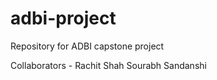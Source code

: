 # adbi-project

Repository for ADBI capstone project

Collaborators - 
Rachit Shah
Sourabh Sandanshi
